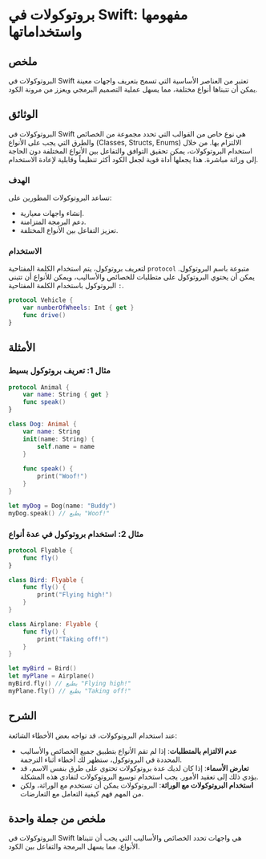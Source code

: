 <!--
Meta Description: # بروتوكولات في Swift: مفهومها واستخداماتها ## ملخص البروتوكولات في Swift تعتبر من العناصر الأساسية التي تسمح بتعريف واجهات معينة يمكن أن تتبناها أنوا...
Meta Keywords: البروتوكولات, swift, استخدام, func, name
-->

# بروتوكولات في Swift: مفهومها واستخداماتها

## ملخص
البروتوكولات في Swift تعتبر من العناصر الأساسية التي تسمح بتعريف واجهات معينة يمكن أن تتبناها أنواع مختلفة، مما يسهل عملية التصميم البرمجي ويعزز من مرونة الكود.

## الوثائق
البروتوكولات في Swift هي نوع خاص من القوالب التي تحدد مجموعة من الخصائص والطرق التي يجب على الأنواع (Classes, Structs, Enums) الالتزام بها. من خلال استخدام البروتوكولات، يمكن تحقيق التوافق والتفاعل بين الأنواع المختلفة دون الحاجة إلى وراثة مباشرة. هذا يجعلها أداة قوية لجعل الكود أكثر تنظيماً وقابلية لإعادة الاستخدام.

### الهدف
تساعد البروتوكولات المطورين على:
- إنشاء واجهات معيارية.
- دعم البرمجة المتزامنة.
- تعزيز التفاعل بين الأنواع المختلفة.

### الاستخدام
لتعريف بروتوكول، يتم استخدام الكلمة المفتاحية `protocol` متبوعة باسم البروتوكول. يمكن أن يحتوي البروتوكول على متطلبات للخصائص والأساليب، ويمكن للأنواع أن تتبنى البروتوكول باستخدام الكلمة المفتاحية `:`.
```swift
protocol Vehicle {
    var numberOfWheels: Int { get }
    func drive()
}
```

## الأمثلة
### مثال 1: تعريف بروتوكول بسيط
```swift
protocol Animal {
    var name: String { get }
    func speak()
}

class Dog: Animal {
    var name: String
    init(name: String) {
        self.name = name
    }
    
    func speak() {
        print("Woof!")
    }
}

let myDog = Dog(name: "Buddy")
myDog.speak() // يطبع "Woof!"
```

### مثال 2: استخدام بروتوكول في عدة أنواع
```swift
protocol Flyable {
    func fly()
}

class Bird: Flyable {
    func fly() {
        print("Flying high!")
    }
}

class Airplane: Flyable {
    func fly() {
        print("Taking off!")
    }
}

let myBird = Bird()
let myPlane = Airplane()
myBird.fly() // يطبع "Flying high!"
myPlane.fly() // يطبع "Taking off!"
```

## الشرح
عند استخدام البروتوكولات، قد تواجه بعض الأخطاء الشائعة:
- **عدم الالتزام بالمتطلبات**: إذا لم تقم الأنواع بتطبيق جميع الخصائص والأساليب المحددة في البروتوكول، ستظهر لك أخطاء أثناء الترجمة.
- **تعارض الأسماء**: إذا كان لديك عدة بروتوكولات تحتوي على طرق بنفس الاسم، قد يؤدي ذلك إلى تعقيد الأمور. يجب استخدام توسيع البروتوكولات لتفادي هذه المشكلة.
- **استخدام البروتوكولات مع الوراثة**: البروتوكولات يمكن أن تستخدم مع الوراثة، ولكن من المهم فهم كيفية التعامل مع التعارضات.

## ملخص من جملة واحدة
البروتوكولات في Swift هي واجهات تحدد الخصائص والأساليب التي يجب أن تتبناها الأنواع، مما يسهل البرمجة والتفاعل بين الكود.